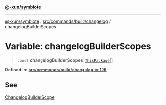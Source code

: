[**@-xun/symbiote**](../../../../../README.md)

***

[@-xun/symbiote](../../../../../README.md) / [src/commands/build/changelog](../README.md) / changelogBuilderScopes

# Variable: changelogBuilderScopes

> `const` **changelogBuilderScopes**: [`ThisPackage`](../../../../configure/enumerations/ThisPackageGlobalScope.md#thispackage)[]

Defined in: [src/commands/build/changelog.ts:125](https://github.com/Xunnamius/symbiote/blob/090a7857a95973f8ad6febe2e79edda5e1f32856/src/commands/build/changelog.ts#L125)

## See

[ChangelogBuilderScope](../../../../configure/enumerations/ThisPackageGlobalScope.md)
